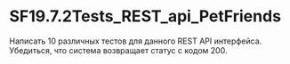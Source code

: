 # SF19.7.2Tests_REST_api_PetFriends
Написать 10 различных тестов для данного REST API интерфейса.
Убедиться, что система возвращает статус с кодом 200.
